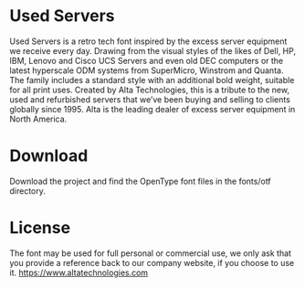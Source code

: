# Used Servers

Used Servers is a retro tech font inspired by the excess server equipment we receive every day. Drawing from the visual styles of the likes of Dell, HP, IBM, Lenovo and Cisco UCS Servers and even old DEC computers or the latest hyperscale ODM systems from SuperMicro, Winstrom and Quanta.
The family includes a standard style with an additional bold weight, suitable for all print uses.
Created by Alta Technologies, this is a tribute to the new, used and refurbished servers that we’ve been buying and selling to clients globally since 1995. Alta is the leading dealer of excess server equipment in North America.

# Download
Download the project and find the OpenType font files in the fonts/otf directory.

# License
The font may be used for full personal or commercial use, we only ask that you provide a reference back to our company website, if you choose to use it.  https://www.altatechnologies.com
